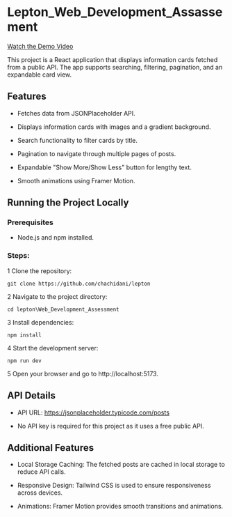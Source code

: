 # Lepton_Web_Development_Assassement

[Watch the Demo Video](https://raw.githubusercontent.com/chachi/lepton/Web_Development_Assessment/assets/lepton_record.mp4)


This project is a React application that displays information cards fetched from a public API. The app supports searching, filtering, pagination, and an expandable card view.

## Features

* Fetches data from JSONPlaceholder API.

* Displays information cards with images and a gradient background.

* Search functionality to filter cards by title.

* Pagination to navigate through multiple pages of posts.

* Expandable "Show More/Show Less" button for lengthy text.

* Smooth animations using Framer Motion.

## Running the Project Locally

### Prerequisites

* Node.js and npm installed.

### Steps:

1 Clone the repository:

`git clone https://github.com/chachidani/lepton`

2 Navigate to the project directory:

`cd lepton\Web_Development_Assessment`

3 Install dependencies:

`npm install`

4 Start the development server:

`npm run dev`

5 Open your browser and go to http://localhost:5173.

## API Details

* API URL: https://jsonplaceholder.typicode.com/posts

* No API key is required for this project as it uses a free public API.

## Additional Features

* Local Storage Caching: The fetched posts are cached in local storage to reduce API calls.

* Responsive Design: Tailwind CSS is used to ensure responsiveness across devices.

* Animations: Framer Motion provides smooth transitions and animations.
  

